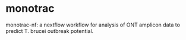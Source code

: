 # monotrac
monotrac-nf: a nextflow workflow for analysis of ONT amplicon data to predict T. brucei outbreak potential.